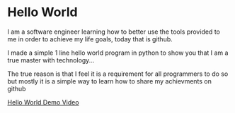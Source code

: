 # Hello World

I am a software engineer learning how to better use the tools provided to me in order to achieve my life goals, today that is github.

I made a simple 1 line hello world program in python to show you that I am a true master with technology...

The true reason is that I feel it is a requirement for all programmers to do so but mostly it is a simple way to learn how to share my achievments on github

[Hello World Demo Video](https://youtu.be/qInLfvrV69A)

